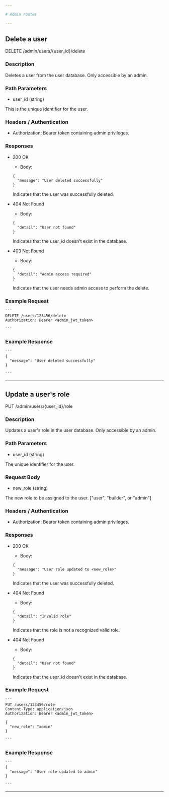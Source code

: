 ```yaml
---

# Admin routes

---
```


## Delete a user

DELETE /admin/users/{user\_id}/delete

### Description

Deletes a user from the user database. Only accessible by an admin.

### Path Parameters

* user\_id (string)

This is the unique identifier for the user.

### Headers / Authentication

* Authorization: Bearer token containing admin privileges.

### Responses

* 200 OK
    * Body:
    ```
    {
      "message": "User deleted successfully"
    }

    ```
    Indicates that the user was successfully deleted.

* 404 Not Found

    * Body:
    ```
    {
      "detail": "User not found"
    }

    ```
    Indicates that the user\_id doesn't exist in the database.

* 403 Not Found

    * Body:
    ```
    {
      "detail": "Admin access required"
    }

    ```
    Indicates that the user needs admin access to perform the delete.

### Example Request
    ```
    DELETE /users/123456/delete
    Authorization: Bearer <admin_jwt_token>

    ```

### Example Response
    ```
    {
      "message": "User deleted successfully"
    }

    ```

---

## Update a user's role

PUT /admin/users/{user\_id}/role

### Description

Updates a user's role in the user database. Only accessible by an admin.

### Path Parameters

* user\_id (string)

The unique identifier for the user.

### Request Body

* new\_role (string)

The new role to be assigned to the user. ["user", "builder", or "admin"]

### Headers / Authentication

* Authorization: Bearer token containing admin privileges.

### Responses

* 200 OK
    * Body:
    ```
    {
      "message": "User role updated to <new_role>"
    }

    ```
    Indicates that the user was successfully deleted.

* 404 Not Found

    * Body:
    ```
    {
      "detail": "Invalid role"
    }

    ```
    Indicates that the role is not a recognized valid role.

* 404 Not Found

    * Body:
    ```
    {
      "detail": "User not found"
    }

    ```
    Indicates that the user\_id doesn't exist in the database.

### Example Request
    ```
    PUT /users/123456/role
    Content-Type: application/json
    Authorization: Bearer <admin_jwt_token>

    {
      "new_role": "admin"
    }

    ```

### Example Response
    ```
    {
      "message": "User role updated to admin"
    }

    ```

---
